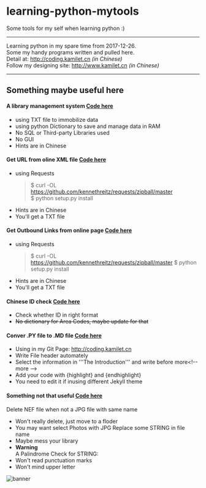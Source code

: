 # learning-python-mytools
Some tools for my self when learning python :)

---
Learning python in my spare time from 2017-12-26.  
Some my handy programs written and pulled here.  
Detail at: http://coding.kamilet.cn _(in Chinese)_  
Follow my designing site: http://www.kamilet.cn _(in Chinese)_  

---
## Something maybe useful here

#### A library management system [Code here](https://github.com/Kamilet/learning-coding/tree/master/simple-program/python-library-system)
+ using TXT file to immobilize data
+ using python Dictionary to save and manage data in RAM
+ No SQL or Third-party Libraries used
+ No GUI
+ Hints are in Chinese

#### Get URL from oline XML file [Code here](https://github.com/Kamilet/learning-coding/blob/master/simple-program/tools-in-python-shell/get-url-in-XML.py)
+ using Requests
    >$ curl -OL https://github.com/kennethreitz/requests/zipball/master  
    >$ python setup.py install
+ Hints are in Chinese
+ You'll get a TXT file

#### Get Outbound Links from online page [Code here](https://github.com/Kamilet/learning-coding/blob/master/simple-program/tools-in-python-shell/get-exURL-in-HTML.py)
+ using Requests
    >$ curl -OL https://github.com/kennethreitz/requests/zipball/master
    >$ python setup.py install
+ Hints are in Chinese
+ You'll get a TXT file

#### Chinese ID check [Code here](https://github.com/Kamilet/learning-coding/blob/master/simple-program/tools-in-python-shell/Chinese-ID-Check%20simple.py)
+ Check whether ID in right format
+ ~~No dictionary for Area Codes, maybe update for that~~

#### Conver .PY file to .MD file [Code here](https://github.com/Kamilet/learning-coding/blob/master/simple-program/tools-in-python-shell/PY-to-MD-for-jekyll-POST.py)
+ Using in my Git Page: http://coding.kamilet.cn
+ Write File header automately
+ Select the information in &apos;&apos;&apos;The Introduction&apos;&apos;&apos; and write before more&lt;!-- more --&gt;
+ Add your code with {highlight} and {endhighlight}
+ You need to edit it if inusing different Jekyll theme

#### Something not that useful [Code here](https://github.com/Kamilet/learning-coding/tree/master/simple-program/tools-in-python-shell)  
Delete NEF file when not a JPG file with same name
+ Won't really delete, just move to a floder
+ You may want select Photos with JPG
Replace some STRING in file name
+ Maybe mess your library 
+ __Warning__  
A Palindrome Check for STRING:
+ Won't read punctuation marks  
+ Won't mind upper letter  


![banner](http://outb2o3fz.bkt.clouddn.com/17-12-31/74609173.jpg)
